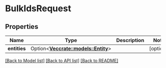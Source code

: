 # BulkIdsRequest

## Properties

Name | Type | Description | Notes
------------ | ------------- | ------------- | -------------
**entities** | Option<[**Vec<crate::models::Entity>**](Entity.md)> |  | [optional]

[[Back to Model list]](../README.md#documentation-for-models) [[Back to API list]](../README.md#documentation-for-api-endpoints) [[Back to README]](../README.md)


